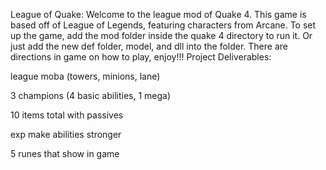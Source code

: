 League of Quake: Welcome to the league mod of Quake 4. This game is based off of League of Legends, featuring characters from Arcane. To set up the game, add the mod folder inside the quake 4 directory to run it. Or just add the new def folder, model, and dll into the folder. There are directions in game on how to play, enjoy!!! 
Project Deliverables:

league moba (towers, minions, lane)

3 champions (4 basic abilities, 1 mega)

10 items total with passives

exp make abilities stronger

5 runes that show in game
